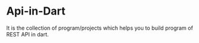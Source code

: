 # Api-in-Dart
It is the collection of program/projects  which helps you to build program of REST API in dart.
